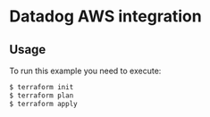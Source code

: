 # Datadog AWS integration

## Usage
To run this example you need to execute:
```bash
$ terraform init
$ terraform plan
$ terraform apply
```
